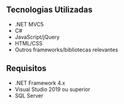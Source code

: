 ## Tecnologias Utilizadas

- .NET MVC5
- C#
- JavaScript/jQuery
- HTML/CSS
- Outros frameworks/bibliotecas relevantes

## Requisitos

- .NET Framework 4.x
- Visual Studio 2019 ou superior
- SQL Server 

